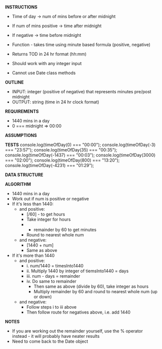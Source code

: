 **INSTRUCTIONS**
- Time of day -> num of mins before or after midnight
- If num of mins positive -> time after midnight
- If negative -> time before midnight

- Function - takes time using minute based formula (positive, negative)
- Returns TOD in 24 hr format (hh:mm)
- Should work with any integer input
- Cannot use Date class methods

**OUTLINE**
- INPUT: integer (positive of negative) that represents minutes pre/post midnight
- OUTPUT: string (time in 24 hr clock format)

**REQUIREMENTS**
- 1440 mins in a day
- 0 === midnight => 00:00

**ASSUMPTIONS**

**TESTS**
console.log(timeOfDay(0) === "00:00");
console.log(timeOfDay(-3) === "23:57");
console.log(timeOfDay(35) === "00:35");
console.log(timeOfDay(-1437) === "00:03");
console.log(timeOfDay(3000) === "02:00");
console.log(timeOfDay(800) === "13:20");
console.log(timeOfDay(-4231) === "01:29");

**DATA STRUCTURE**


**ALGORITHM**
- 1440 mins in a day
- Work out if num is positive or negative
- If it's less than 1440:
  - and positive: 
    - [/60] - to get hours
    - Take integer for hours
    - * remainder by 60 to get minutes
    - Round to nearest whole num
  - and negative:
    - [1440 + num]
    - Same as above
- If it's more than 1440
  - and positive:
    - i. num/1440 = timesInto1440
    - ii. Multiply 1440 by integer of tiemsInto1440 = days
    - iii. num - days = remainder
    - iv. Do same to remainder
      - Then same as above (divide by 60), take integer as hours
      - Multiply remainder by 60 and round to nearest whole num (up or down)
  - and negative: 
    - Follow steps i to iii above 
    - Then follow route for negatives above, i.e. add 1440

**NOTES**
- If you are working out the remainder yourself, use the % operator instead - it will probably have neater results
- Need to come back to the Date object